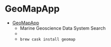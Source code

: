 # GeoMapApp
- [GeoMapApp](http://www.geomapapp.org/)
  -  Marine Geoscience Data System Search
  - 
  - `brew cask install geomap`
